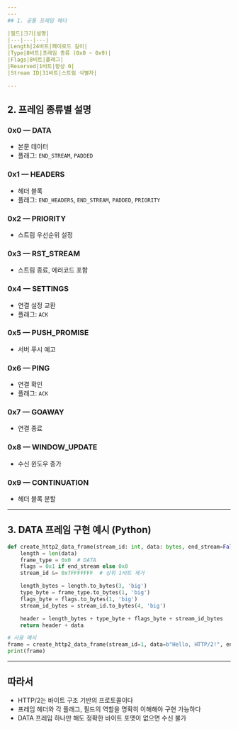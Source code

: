 ```yaml
---
---
## 1. 공통 프레임 헤더

|필드|크기|설명|
|---|---|---|
|Length|24비트|페이로드 길이|
|Type|8비트|프레임 종류 (0x0 ~ 0x9)|
|Flags|8비트|플래그|
|Reserved|1비트|항상 0|
|Stream ID|31비트|스트림 식별자|

---
```


## 2. 프레임 종류별 설명

### 0x0 — DATA

- 본문 데이터
- 플래그: `END_STREAM`, `PADDED`

### 0x1 — HEADERS

- 헤더 블록
- 플래그: `END_HEADERS`, `END_STREAM`, `PADDED`, `PRIORITY`

### 0x2 — PRIORITY

- 스트림 우선순위 설정

### 0x3 — RST_STREAM

- 스트림 종료, 에러코드 포함

### 0x4 — SETTINGS

- 연결 설정 교환
- 플래그: `ACK`

### 0x5 — PUSH_PROMISE

- 서버 푸시 예고

### 0x6 — PING

- 연결 확인
- 플래그: `ACK`

### 0x7 — GOAWAY

- 연결 종료

### 0x8 — WINDOW_UPDATE

- 수신 윈도우 증가

### 0x9 — CONTINUATION

- 헤더 블록 분할

---

## 3. DATA 프레임 구현 예시 (Python)

```python
def create_http2_data_frame(stream_id: int, data: bytes, end_stream=False) -> bytes:
    length = len(data)
    frame_type = 0x0  # DATA
    flags = 0x1 if end_stream else 0x0
    stream_id &= 0x7FFFFFFF  # 상위 1비트 제거

    length_bytes = length.to_bytes(3, 'big')
    type_byte = frame_type.to_bytes(1, 'big')
    flags_byte = flags.to_bytes(1, 'big')
    stream_id_bytes = stream_id.to_bytes(4, 'big')

    header = length_bytes + type_byte + flags_byte + stream_id_bytes
    return header + data

```

```python
# 사용 예시
frame = create_http2_data_frame(stream_id=1, data=b"Hello, HTTP/2!", end_stream=True)
print(frame)

```

---

## 따라서

- HTTP/2는 바이트 구조 기반의 프로토콜이다
- 프레임 헤더와 각 플래그, 필드의 역할을 명확히 이해해야 구현 가능하다
- DATA 프레임 하나만 해도 정확한 바이트 포맷이 없으면 수신 불가